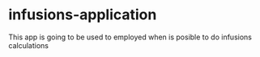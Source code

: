 # infusions-application
This app is going to be used to employed when is posible to do infusions calculations
